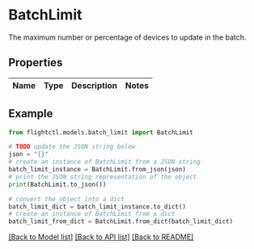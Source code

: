 # BatchLimit

The maximum number or percentage of devices to update in the batch.

## Properties

Name | Type | Description | Notes
------------ | ------------- | ------------- | -------------

## Example

```python
from flightctl.models.batch_limit import BatchLimit

# TODO update the JSON string below
json = "{}"
# create an instance of BatchLimit from a JSON string
batch_limit_instance = BatchLimit.from_json(json)
# print the JSON string representation of the object
print(BatchLimit.to_json())

# convert the object into a dict
batch_limit_dict = batch_limit_instance.to_dict()
# create an instance of BatchLimit from a dict
batch_limit_from_dict = BatchLimit.from_dict(batch_limit_dict)
```
[[Back to Model list]](../README.md#documentation-for-models) [[Back to API list]](../README.md#documentation-for-api-endpoints) [[Back to README]](../README.md)


